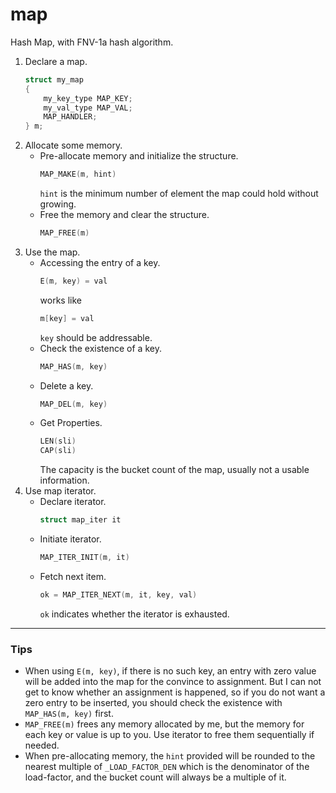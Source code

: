 # map
Hash Map, with FNV-1a hash algorithm.
1. Declare a map.
    ```c
    struct my_map
    {
        my_key_type MAP_KEY;
        my_val_type MAP_VAL;
        MAP_HANDLER;
    } m;
    ```
2. Allocate some memory.
    - Pre-allocate memory and initialize the structure.
        ```c
        MAP_MAKE(m, hint)
        ```
        `hint` is the minimum number of element the map could hold without growing.
    - Free the memory and clear the structure.
        ```c
        MAP_FREE(m)
        ```
3. Use the map.
    - Accessing the entry of a key.
        ```c
        E(m, key) = val
        ```
        works like
        ```go
        m[key] = val
        ```
        `key` should be addressable.
    - Check the existence of a key.
        ```c
        MAP_HAS(m, key)
        ```
    - Delete a key.
        ```c
        MAP_DEL(m, key)
        ```
    - Get Properties.
        ```c
        LEN(sli)
        CAP(sli)
        ```
        The capacity is the bucket count of the map, usually not a usable information.
4. Use map iterator.
    - Declare iterator.
        ```c
        struct map_iter it
        ```
    - Initiate iterator.
        ```c
        MAP_ITER_INIT(m, it)
        ```
    - Fetch next item.
        ```c
        ok = MAP_ITER_NEXT(m, it, key, val)
        ```
        `ok` indicates whether the iterator is exhausted.

---

### Tips
- When using `E(m, key)`, if there is no such key, an entry with zero value will be added into the map for the convince to assignment. But I can not get to know whether an assignment is happened, so if you do not want a zero entry to be inserted, you should check the existence with `MAP_HAS(m, key)` first.
- `MAP_FREE(m)` frees any memory allocated by me, but the memory for each key or value is up to you. Use iterator to free them sequentially if needed.
- When pre-allocating memory, the `hint` provided will be rounded to the nearest multiple of `_LOAD_FACTOR_DEN` which is the denominator of the load-factor, and the bucket count will always be a multiple of it.

